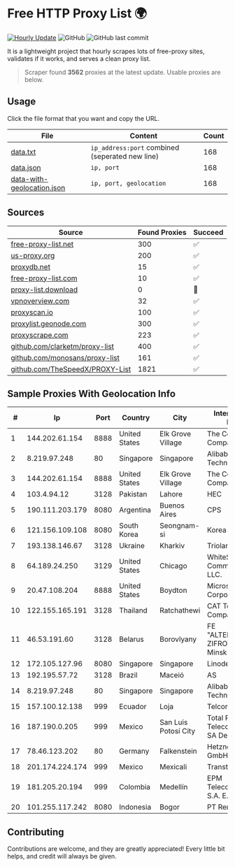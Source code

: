 
# Free HTTP Proxy List 🌍

[![Hourly Update](https://github.com/mertguvencli/http-proxy-list/actions/workflows/main.yml/badge.svg?branch=main)](https://github.com/mertguvencli/http-proxy-list/actions/workflows/main.yml)
![GitHub](https://img.shields.io/github/license/mertguvencli/http-proxy-list)
![GitHub last commit](https://img.shields.io/github/last-commit/mertguvencli/http-proxy-list)

It is a lightweight project that hourly scrapes lots of free-proxy sites, validates if it works, and serves a clean proxy list.


> Scraper found **3562** proxies at the latest update. Usable proxies are below.

## Usage

Click the file format that you want and copy the URL.


|File|Content|Count|
|----|-------|-----|
|[data.txt](https://raw.githubusercontent.com/mertguvencli/http-proxy-list/main/proxy-list/data.txt)|`ip_address:port` combined (seperated new line)|168|
|[data.json](https://raw.githubusercontent.com/mertguvencli/http-proxy-list/main/proxy-list/data.json)|`ip, port`|168|
|[data-with-geolocation.json](https://raw.githubusercontent.com/mertguvencli/http-proxy-list/main/proxy-list/data-with-geolocation.json)|`ip, port, geolocation`|168|

## Sources

|Source|Found Proxies|Succeed|
|------|-------------|-------|
|[free-proxy-list.net](https://free-proxy-list.net)|300|✅|
|[us-proxy.org](https://www.us-proxy.org)|200|✅|
|[proxydb.net](http://proxydb.net)|15|✅|
|[free-proxy-list.com](https://free-proxy-list.com/?page=&port=&type%5B%5D=http&type%5B%5D=https&up_time=0&search=Search)|10|✅|
|[proxy-list.download](https://www.proxy-list.download/HTTP)|0|🚫|
|[vpnoverview.com](https://vpnoverview.com/privacy/anonymous-browsing/free-proxy-servers)|32|✅|
|[proxyscan.io](https://www.proxyscan.io)|100|✅|
|[proxylist.geonode.com](https://proxylist.geonode.com/api/proxy-list?limit=300&page=1&sort_by=lastChecked&sort_type=desc&protocols=http,https)|300|✅|
|[proxyscrape.com](https://api.proxyscrape.com/v2/?request=displayproxies&protocol=http&timeout=10000&country=all&ssl=all&anonymity=all)|223|✅|
|[github.com/clarketm/proxy-list](https://raw.githubusercontent.com/clarketm/proxy-list/master/proxy-list-raw.txt)|400|✅|
|[github.com/monosans/proxy-list](https://raw.githubusercontent.com/monosans/proxy-list/main/proxies/http.txt)|161|✅|
|[github.com/TheSpeedX/PROXY-List](https://raw.githubusercontent.com/TheSpeedX/PROXY-List/master/http.txt)|1821|✅|


## Sample Proxies With Geolocation Info

|#|Ip|Port|Country|City|Internet Service Provider|
|-|--|----|-------|----|-------------------------|
|1|144.202.61.154|8888|United States|Elk Grove Village|The Constant Company|
|2|8.219.97.248|80|Singapore|Singapore|Alibaba (US) Technology Co., Ltd.|
|3|144.202.61.154|8888|United States|Elk Grove Village|The Constant Company|
|4|103.4.94.12|3128|Pakistan|Lahore|HEC|
|5|190.111.203.179|8080|Argentina|Buenos Aires|CPS|
|6|121.156.109.108|8080|South Korea|Seongnam-si|Korea Telecom|
|7|193.138.146.67|3128|Ukraine|Kharkiv|Triolan|
|8|64.189.24.250|3129|United States|Chicago|WhiteSky Communications, LLC.|
|9|20.47.108.204|8888|United States|Boydton|Microsoft Corporation|
|10|122.155.165.191|3128|Thailand|Ratchathewi|CAT Telecom Public Company Limited|
|11|46.53.191.60|3128|Belarus|Borovlyany|FE "ALTERNATIVNAYA ZIFROVAYA SET" Minsk|
|12|172.105.127.96|8080|Singapore|Singapore|Linode, LLC|
|13|192.195.57.72|3128|Brazil|Maceió|AS|
|14|8.219.97.248|80|Singapore|Singapore|Alibaba (US) Technology Co., Ltd.|
|15|157.100.12.138|999|Ecuador|Loja|Telconet S.A|
|16|187.190.0.205|999|Mexico|San Luis Potosí City|Total Play Telecomunicaciones SA De CV|
|17|78.46.123.202|80|Germany|Falkenstein|Hetzner Online GmbH|
|18|201.174.224.174|999|Mexico|Mexicali|Transtelco Inc|
|19|181.205.20.194|999|Colombia|Medellín|EPM Telecomunicaciones S.A. E.S.P.|
|20|101.255.117.242|8080|Indonesia|Bogor|PT Remala Abadi|



## Contributing

Contributions are welcome, and they are greatly appreciated! Every
little bit helps, and credit will always be given.


